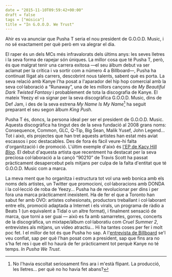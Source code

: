 ```yaml
---
date = "2015-11-10T09:59:42+00:00"
draft = false
tags = ["música"]
title = "In G.O.O.D. We Trust"
---
```

Ahir es va anunciar que Pusha T seria el nou president de G.O.O.D. Music, i no sé exactament per què però em va alegrar el dia. 

<!-- more -->

El raper és un dels MCs més infravalorats dels últims anys: les seves lletres i la seva forma de rapejar són úniques. La millor cosa que té Pusha T, però, és que malgrat tenir una carrera exitosa —el seu àlbum debut va ser aclamat per la crítica i va sortir com a número 4 a Billboard—, Pusha ha continuat lligat als carrers, descobrint nous talents, sabent què es porta. La seva relació amb Kanye l'ha posat a l'aparador del hip hop comercial amb la seva col·laboració a “Runaway”, una de les millors cançons de *My Beautiful Dark Twisted Fantasy* i probablement de tota la discografia de Kanye. El mateix Yeezy el va signar per la seva discogràfica G.O.O.D. Music, dins de Def Jam, i des de la seva estrena *My Name Is My Name*[^1] ha seguit preparant el seu segon àlbum *King Push*.

Pusha T és, doncs, la persona ideal per ser el president de G.O.O.D. Music. Aquesta discogràfica ha tingut des de la seva fundació al 2008 grans noms: Consequence, Common, GLC, Q-Tip, Big Sean, Malik Yusef, John Legend... Tot i això, els projectes que han tret aquests artistes han estat més aviat escassos i poc destacables. Des de fora és fàcil veure-hi falta d'organització i de promoció. L'últim exemple d'això és [l'EP de Kacy Hill *Bloo*](https://itunes.apple.com/us/album/bloo-ep/id1041053859). El debut d'aquesta artista que recentment ha destacat per la seva preciosa col·laboració a la cançó “90210” de Travis Scott ha passat pràcticament 
desapercebut pels mitjans per culpa de la falta d'entitat que té G.O.O.D. Music com a marca. 

La meva ment que ho organitza i estructura tot vol una web bonica amb els noms dels artistes, un Twitter que promocioni, col·laboracions amb DONDA i la col·lecció de roba de Yeezy... Pusha ha de revolucionar per dins i per fora una marca pràcticament inexistent. Ha de fer el que a Toronto han sabut fer amb OVO: artistes cohesionats, productors treballant i col·laborant entre ells, promoció  adaptada a Internet i els virals, un programa de ràdio a Beats 1 (un equivalent a Tidal o un altre format), i finalment sensació de marca, que torni a ser guai — això es fa amb samarretes, gorres, concerts de la discogràfica, un mixtape/àlbum col·laboratiu com *Cruel Summer 2*, entrevistes als mitjans, un vídeo atractiu... Hi ha tantes coses per fer i molt poc fet. I el millor de tot és que Pusha ho sap. A l'[entrevista de Billboard](http://www.billboard.com/articles/news/6753076/pusha-t-president-good-music-exclusive) se'l veu confiat, sap per què l'han posat com a president, sap que fins ara no s'ha fet res i que ell ho haurà de fer pràcticament tot perquè Kanye no té temps. *In Pusha We Trust*. 

[^1]: No l'havia escoltat seriosament fins ara i m'està flipant. La producció, les lletres... per què no ho havia fet abans?